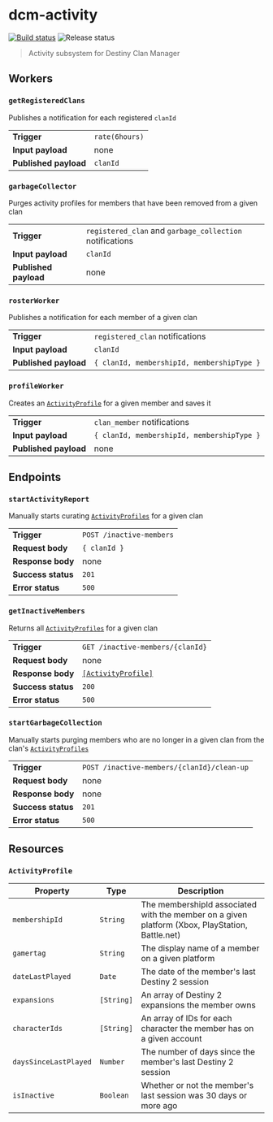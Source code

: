 # dcm-activity

[![Build status](https://heymrcarter.visualstudio.com/Destiny%20Clan%20Manager/_apis/build/status/DCM-Activity)](https://heymrcarter.visualstudio.com/Destiny%20Clan%20Manager/_build/latest?definitionId=21)
![Release status](https://heymrcarter.vsrm.visualstudio.com/_apis/public/Release/badge/7e5f3784-dda9-4bf0-9c99-7bde292990b9/7/19)

> Activity subsystem for Destiny Clan Manager

## Workers

### `getRegisteredClans`

Publishes a notification for each registered `clanId`

|                       |                |
| --------------------- | -------------- |
| **Trigger**           | `rate(6hours)` |
| **Input payload**     | none           |
| **Published payload** | `clanId`       |

### `garbageCollector`

Purges activity profiles for members that have been removed from a given clan

|                       |                                                          |
| --------------------- | -------------------------------------------------------- |
| **Trigger**           | `registered_clan` and `garbage_collection` notifications |
| **Input payload**     | `clanId`                                                 |
| **Published payload** | none                                                     |

### `rosterWorker`

Publishes a notification for each member of a given clan

|                       |                                            |
| --------------------- | ------------------------------------------ |
| **Trigger**           | `registered_clan` notifications            |
| **Input payload**     | `clanId`                                   |
| **Published payload** | `{ clanId, membershipId, membershipType }` |

### `profileWorker`

Creates an [`ActivityProfile`](#ActivityProfile) for a given member and saves it

|                       |                                            |
| --------------------- | ------------------------------------------ |
| **Trigger**           | `clan_member` notifications                |
| **Input payload**     | `{ clanId, membershipId, membershipType }` |
| **Published payload** | none                                       |

## Endpoints

### `startActivityReport`

Manually starts curating [`ActivityProfiles`](#ActivityProfile) for a given clan

|                    |                          |
| ------------------ | ------------------------ |
| **Trigger**        | `POST /inactive-members` |
| **Request body**   | `{ clanId }`             |
| **Response body**  | none                     |
| **Success status** | `201`                    |
| **Error status**   | `500`                    |

### `getInactiveMembers`

Returns all [`ActivityProfiles`](#ActivityProfile) for a given clan

|                    |                                        |
| ------------------ | -------------------------------------- |
| **Trigger**        | `GET /inactive-members/{clanId}`       |
| **Request body**   | none                                   |
| **Response body**  | [`[ActivityProfile]`](ActivityProfile) |
| **Success status** | `200`                                  |
| **Error status**   | `500`                                  |

### `startGarbageCollection`

Manually starts purging members who are no longer in a given clan from the clan's [`ActivityProfiles`](#ActivityProfile)

|                    |                                            |
| ------------------ | ------------------------------------------ |
| **Trigger**        | `POST /inactive-members/{clanId}/clean-up` |
| **Request body**   | none                                       |
| **Response body**  | none                                       |
| **Success status** | `201`                                      |
| **Error status**   | `500`                                      |

## Resources

### `ActivityProfile`

| Property              | Type       | Description                                                                                     |
| --------------------- | ---------- | ----------------------------------------------------------------------------------------------- |
| `membershipId`        | `String`   | The membershipId associated with the member on a given platform (Xbox, PlayStation, Battle.net) |
| `gamertag`            | `String`   | The display name of a member on a given platform                                                |
| `dateLastPlayed`      | `Date`     | The date of the member's last Destiny 2 session                                                 |
| `expansions`          | `[String]` | An array of Destiny 2 expansions the member owns                                                |
| `characterIds`        | `[String]` | An array of IDs for each character the member has on a given account                            |
| `daysSinceLastPlayed` | `Number`   | The number of days since the member's last Destiny 2 session                                    |
| `isInactive`          | `Boolean`  | Whether or not the member's last session was 30 days or more ago                                |
